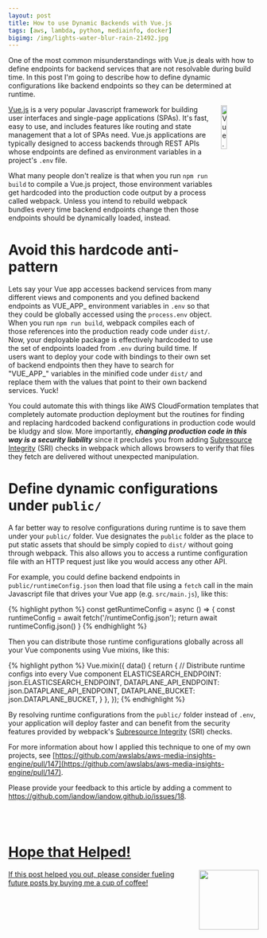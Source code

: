 ```yaml
---
layout: post
title: How to use Dynamic Backends with Vue.js
tags: [aws, lambda, python, mediainfo, docker]
bigimg: /img/lights-water-blur-rain-21492.jpg
---
```

<!-- bigimg copied with from https://www.pexels.com/photo/lights-water-blur-rain-21492/-->

One of the most common misunderstandings with Vue.js deals with how to define endpoints for backend services that are not resolvable during build time. In this post I'm going to describe how to define dynamic configurations like backend endpoints so they can be determined at runtime.

<img src="https://vuejs.org/images/logo.png" width="15%" style="margin-left: 15px" align="right" alt="Vue.js Logo">

[Vue.js](http://vuejs.org) is a very popular Javascript framework for building user interfaces and single-page applications (SPAs). It's fast, easy to use, and includes features like routing and state management that a lot of SPAs need. Vue.js applications are typically designed to access backends through REST APIs whose endpoints are defined as environment variables in a project's `.env` file. 

What many people don't realize is that when you run `npm run build` to compile a Vue.js project, those environment variables get hardcoded into the production code output by a process called webpack. Unless you intend to rebuild webpack bundles every time backend endpoints change then those endpoints should be dynamically loaded, instead.

# Avoid this hardcode anti-pattern

Lets say your Vue app accesses backend services from many different views and components and you defined backend endpoints as VUE_APP_ environment variables in `.env` so that they could be globally accessed using the `process.env` object. When you run `npm run build`, webpack compiles each of those references into the production ready code under `dist/`. Now, your deployable package is effectively hardcoded to use the set of endpoints loaded from `.env` during build time. If users want to deploy your code with bindings to their own set of backend endpoints then they have to search for "VUE_APP_" variables in the minified code under `dist/` and replace them with the values that point to their own backend services. Yuck! 

You could automate this with things like AWS CloudFormation templates that completely automate production deployment but the routines for finding and replacing hardcoded backend configurations in production code would be kludgy and slow. More importantly, ***changing production code in this way is a security liability*** since it precludes you from adding [Subresource Integrity](https://www.w3.org/TR/SRI/) (SRI) checks in webpack which allows browsers to verify that files they fetch are delivered without unexpected manipulation.

# Define dynamic configurations under `public/`

A far better way to resolve configurations during runtime is to save them under your `public/` folder. Vue designates the `public` folder as the place to put static assets that should be simply copied to `dist/` without going through webpack. This also allows you to access a runtime configuration file with an HTTP request just like you would access any other API. 

For example, you could define backend endpoints in `public/runtimeConfig.json` then load that file using a `fetch` call in the main Javascript file that drives your Vue app (e.g. `src/main.js`), like this:

{% highlight python %}
const getRuntimeConfig = async () => {
   const runtimeConfig = await fetch('/runtimeConfig.json');
   return await runtimeConfig.json()
 }
{% endhighlight %}

Then you can distribute those runtime configurations globally across all your Vue components using Vue mixins, like this:

{% highlight python %}
Vue.mixin({
    data() {
      return {
        // Distribute runtime configs into every Vue component
        ELASTICSEARCH_ENDPOINT: json.ELASTICSEARCH_ENDPOINT,
        DATAPLANE_API_ENDPOINT: json.DATAPLANE_API_ENDPOINT,
        DATAPLANE_BUCKET: json.DATAPLANE_BUCKET,
      }
    },
  });
{% endhighlight %}

By resolving runtime configurations from the `public/` folder instead of `.env`, your application will deploy faster and can benefit from the security features provided by webpack's [Subresource Integrity](https://www.w3.org/TR/SRI/) (SRI) checks.

For more information about how I applied this technique to one of my own projects, see [https://github.com/awslabs/aws-media-insights-engine/pull/147](https://github.com/awslabs/aws-media-insights-engine/pull/147).

<p>Please provide your feedback to this article by adding a comment to <a href="https://github.com/iandow/iandow.github.io/issues/18">https://github.com/iandow/iandow.github.io/issues/18</a>.</p>

<br><br>
<div class="main-explain-area padding-override jumbotron">
  <a href="https://www.paypal.me/iandownard" title="PayPal donation" target="_blank">
  <h1>Hope that Helped!</h1>
  <img src="http://iandow.github.io/img/starbucks_coffee_cup.png" width="120" style="margin-left: 15px" align="right">
  <p class="margin-override font-override">
    If this post helped you out, please consider fueling future posts by buying me a cup of coffee!</p>
  </a>
  <br>
</div>